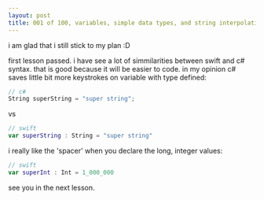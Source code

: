 ```yaml
---
layout: post
title: 001 of 100, variables, simple data types, and string interpolation
---
```


i am glad that i still stick to my plan :D

first lesson passed.
i have see a lot of simmilarities between swift and c# syntax. that is good because it will be easier to code.
in my opinion c# saves little bit more keystrokes on variable with type defined:

```c#
// c#
String superString = "super string";
```

vs

```swift
// swift
var superString : String = "super string"
```

i really like the 'spacer' when you declare the long, integer values:

```swift
// swift
var superInt : Int = 1_000_000
```

see you in the next lesson.
